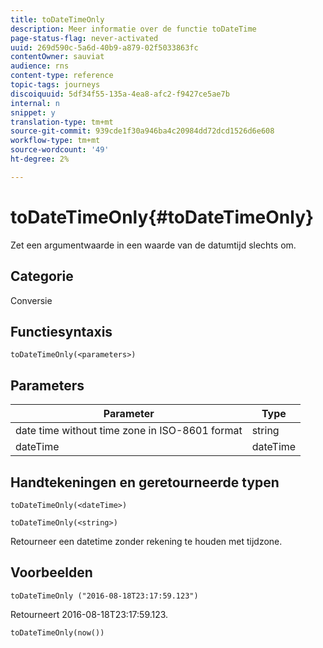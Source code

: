 ```yaml
---
title: toDateTimeOnly
description: Meer informatie over de functie toDateTime
page-status-flag: never-activated
uuid: 269d590c-5a6d-40b9-a879-02f5033863fc
contentOwner: sauviat
audience: rns
content-type: reference
topic-tags: journeys
discoiquuid: 5df34f55-135a-4ea8-afc2-f9427ce5ae7b
internal: n
snippet: y
translation-type: tm+mt
source-git-commit: 939cde1f30a946ba4c20984dd72dcd1526d6e608
workflow-type: tm+mt
source-wordcount: '49'
ht-degree: 2%

---
```



# toDateTimeOnly{#toDateTimeOnly}

Zet een argumentwaarde in een waarde van de datumtijd slechts om.

## Categorie

Conversie

## Functiesyntaxis

`toDateTimeOnly(<parameters>)`

## Parameters

| Parameter | Type |
|-----------|------------------|
| date time without time zone in ISO-8601 format | string |
| dateTime | dateTime |

## Handtekeningen en geretourneerde typen

`toDateTimeOnly(<dateTime>)`

`toDateTimeOnly(<string>)`
<!--`toDateTimeOnly(<integer>,<integer>,<integer>)`
`toDateTimeOnly(<integer>,<integer>,<integer>,<integer>,<integer>,<integer>)`-->

Retourneer een datetime zonder rekening te houden met tijdzone.

## Voorbeelden

`toDateTimeOnly ("2016-08-18T23:17:59.123")`

Retourneert 2016-08-18T23:17:59.123.

`toDateTimeOnly(now())`

<!--`toDateTimeOnly(2016,8,18,23,17,59)`

Returns 2016-08-18T23:17:59.000.

`toDateTimeOnly(2016,8,18)`

Returns 2016-08-18T00:00:00.000.-->
